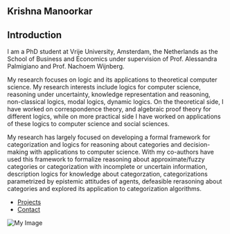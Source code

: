 ## Krishna Manoorkar


## Introduction
I am a PhD student at Vrije University, Amsterdam, the Netherlands as the School of Business and Economics under supervision of Prof. Alessandra Palmigiano and Prof. Nachoem Wijnberg.

My research focuses on logic and its applications to theoretical computer science. My research interests include logics for computer science, reasoning under uncertainty, knowledge representation and reasoning, non-classical logics, modal logics, dynamic logics. On the theoretical side, I have worked on correspondence theory, and algebraic proof theory for different logics, while on more practical side I have worked on applications of these logics to computer science and social sciences.

My research has largely focused on developing a formal framework for categorization and logics for reasoning about categories and decision-making with applications to computer science. With my co-authors have used this framework to formalize reasoning about approximate/fuzzy categories or categorization with incomplete or uncertain information, description logics for knowledge about categorzation, categorizations parametrized by epistemic attitudes of agents, defeasible rerasoning about categories and explored its application to categorization algorithms.


- [Projects](projects.md)
- [Contact](contact.md)


![My Image](images/myimage.png)


